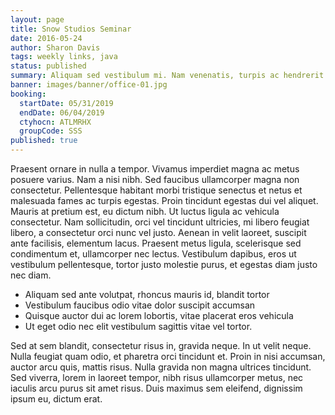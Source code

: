 ```yaml
---
layout: page
title: Snow Studios Seminar
date: 2016-05-24
author: Sharon Davis
tags: weekly links, java
status: published
summary: Aliquam sed vestibulum mi. Nam venenatis, turpis ac hendrerit.
banner: images/banner/office-01.jpg
booking:
  startDate: 05/31/2019
  endDate: 06/04/2019
  ctyhocn: ATLMRHX
  groupCode: SSS
published: true
---
```

Praesent ornare in nulla a tempor. Vivamus imperdiet magna ac metus posuere varius. Nam a nisi nibh. Sed faucibus ullamcorper magna non consectetur. Pellentesque habitant morbi tristique senectus et netus et malesuada fames ac turpis egestas. Proin tincidunt egestas dui vel aliquet. Mauris at pretium est, eu dictum nibh. Ut luctus ligula ac vehicula consectetur. Nam sollicitudin, orci vel tincidunt ultricies, mi libero feugiat libero, a consectetur orci nunc vel justo. Aenean in velit laoreet, suscipit ante facilisis, elementum lacus. Praesent metus ligula, scelerisque sed condimentum et, ullamcorper nec lectus. Vestibulum dapibus, eros ut vestibulum pellentesque, tortor justo molestie purus, et egestas diam justo nec diam.

* Aliquam sed ante volutpat, rhoncus mauris id, blandit tortor
* Vestibulum faucibus odio vitae dolor suscipit accumsan
* Quisque auctor dui ac lorem lobortis, vitae placerat eros vehicula
* Ut eget odio nec elit vestibulum sagittis vitae vel tortor.

Sed at sem blandit, consectetur risus in, gravida neque. In ut velit neque. Nulla feugiat quam odio, et pharetra orci tincidunt et. Proin in nisi accumsan, auctor arcu quis, mattis risus. Nulla gravida non magna ultrices tincidunt. Sed viverra, lorem in laoreet tempor, nibh risus ullamcorper metus, nec iaculis arcu purus sit amet risus. Duis maximus sem eleifend, dignissim ipsum eu, dictum erat.
